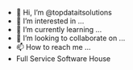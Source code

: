 - 👋 Hi, I’m @topdataitsolutions
- 👀 I’m interested in ...
- 🌱 I’m currently learning ...
- 💞️ I’m looking to collaborate on ...
- 📫 How to reach me ...
-    Full Service Software House
<!---
topdataitsolutions/topdataitsolutions is a ✨ special ✨ repository because its `README.md` (this file) appears on your GitHub profile.
You can click the Preview link to take a look at your changes.
--->

